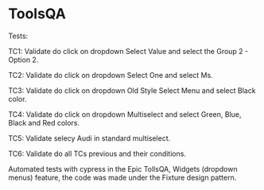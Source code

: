 # ToolsQA

Tests:

TC1: Validate do click on dropdown Select Value and select the Group 2 - Option 2.

TC2: Validate do click on dropdown Select One and select Ms.

TC3: Validate do click on dropdown Old Style Select Menu and select Black color.

TC4: Validate do click on dropdown Multiselect and select Green, Blue, Black and Red colors.

TC5: Validate selecy Audi in standard multiselect.

TC6: Validate do all TCs previous and their conditions.

Automated tests with cypress in the Epic TollsQA, Widgets (dropdown menus) feature, the code was made under the Fixture design pattern.
